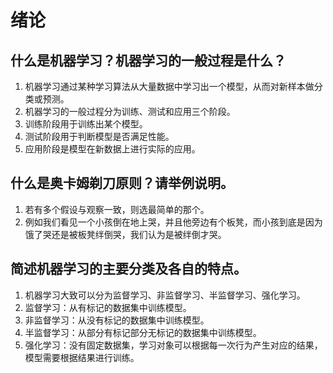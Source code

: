 # 绪论
##  什么是机器学习？机器学习的一般过程是什么？

1. 机器学习通过某种学习算法从大量数据中学习出一个模型，从而对新样本做分类或预测。
2. 机器学习的一般过程分为训练、测试和应用三个阶段。
3. 训练阶段用于训练出某个模型。
4. 测试阶段用于判断模型是否满足性能。
5. 应用阶段是模型在新数据上进行实际的应用。

## 什么是奥卡姆剃刀原则？请举例说明。

1. 若有多个假设与观察一致，则选最简单的那个。
2. 例如我们看见一个小孩倒在地上哭，并且他旁边有个板凳，而小孩到底是因为饿了哭还是被板凳绊倒哭，我们认为是被绊倒才哭。

## 简述机器学习的主要分类及各自的特点。

1. 机器学习大致可以分为监督学习、非监督学习、半监督学习、强化学习。
2. 监督学习：从有标记的数据集中训练模型。
3. 非监督学习：从没有标记的数据集中训练模型。
4. 半监督学习：从部分有标记部分无标记的数据集中训练模型。
5. 强化学习：没有固定数据集，学习对象可以根据每一次行为产生对应的结果，模型需要根据结果进行训练。